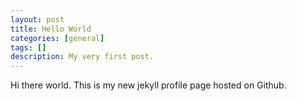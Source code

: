 ```yaml
---
layout: post
title: Hello World
categories: [general]
tags: []
description: My very first post.
---
```


Hi there world. This is my new jekyll profile page hosted on Github. 
